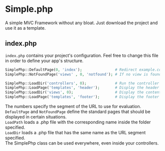 Simple.php
==========

A simple MVC Framework without any bloat. Just download the project and use it as a template.

## index.php

`index.php` contains your project's configuration. Feel free to change this file in order to define your app's structure.

```php
SimplePhp::DefaultPage(0, 'index');               # Redirect example.com to example.com/index
SimplePhp::NotFoundPage('views' , 0, 'notfound'); # If no view is found, display the /notfound page

SimplePhp::LoadDir('controllers', 0);             # Run the controller
SimplePhp::LoadPage('templates', 'header');       # Display the header
SimplePhp::LoadDir('views', 0);                   # Display the content
SimplePhp::LoadPage('templates', 'footer');       # Display the footer
```

The numbers specify the segment of the URL to use for evaluation.  
`DefaultPage` and `NotFoundPage` define the standard pages that should be displayed in certain situations.  
`LoadPath` loads a .php file with the corresponding name inside the folder specified.  
`LoadDir` loads a .php file that has the same name as the URL segment specified.  
The SimplePhp class can be used everywhere, even inside your controllers.